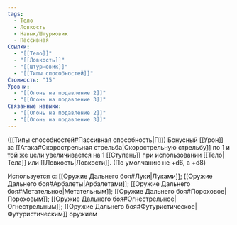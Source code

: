 ```yaml
---
tags:
  - Тело
  - Ловкость
  - Навык/Штурмовик
  - Пассивная
Ссылки:
  - "[[Тело]]"
  - "[[Ловкость]]"
  - "[[Штурмовик]]"
  - "[[Типы способностей]]"
Стоимость: "15"
Уровни:
  - "[[Огонь на подавление 2]]"
  - "[[Огонь на подавление 3]]"
Связанные навыки:
  - "[[Огонь на подавление 2]]"
  - "[[Огонь на подавление 3]]"
---
```

([[Типы способностей#Пассивная способность|П]]) Бонусный [[Урон]] за [[Атака#Скорострельная стрельба|Скорострельную стрельбу]] по 1 и той же цели увеличивается на 1 [[Ступень]] при использовании [[Тело|Тела]] или [[Ловкость|Ловкости]]. (По умолчанию не +d6, а +d8)

Используется с: [[Оружие Дальнего боя#Луки|Луками]]; [[Оружие Дальнего боя#Арбалеты|Арбалетами]]; [[Оружие Дальнего боя#Метательное|Метательным]]; [[Оружие Дальнего боя#Пороховое|Пороховым]]; [[Оружие Дальнего боя#Огнестрельное|Огнестрельным]]; [[Оружие Дальнего боя#Футуристическое|Футуристическим]] оружием
